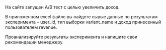 

На сайте запущен А/В тест с целью увеличить доход.

В приложенном excel файле вы найдете сырые данные по результатам эксперимента – user_id, тип выборки variant_name и доход принесенный пользователем revenue.

Проанализируйте результаты эксперимента и напишите свои рекомендации менеджеру.
